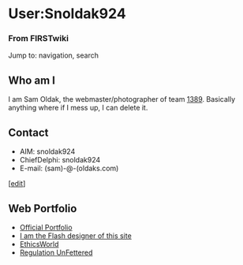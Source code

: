 # User:Snoldak924

### From FIRSTwiki

Jump to: navigation, search


## Who am I

I am Sam Oldak, the webmaster/photographer of team [1389](/index.php/1389
"1389" ). Basically anything where if I mess up, I can delete it.


## Contact

  * AIM: snoldak924 
  * ChiefDelphi: snoldak924 
  * E-mail: (sam)-@-(oldaks.com) 

[[edit](/index.php?title=User:Snoldak924&action=edit&section=3 "Edit section:
Web Portfolio" )]

## Web Portfolio

  * [Official Portfolio](http://sam.oldaks.com "http://sam.oldaks.com" )
  * [I am the Flash designer of this site](http://www.hginteractive.com "http://www.hginteractive.com" )
  * [EthicsWorld](http://www.ethicsworld.com "http://www.ethicsworld.com" )
  * [Regulation UnFettered](http://www.regunf.com "http://www.regunf.com" )

